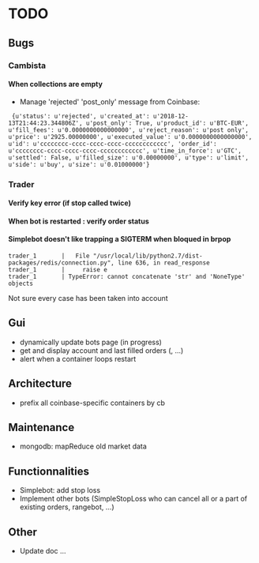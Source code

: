 # TODO

## Bugs
### Cambista
#### When collections are empty

* Manage 'rejected' 'post\_only' message from Coinbase:
```
 {u'status': u'rejected', u'created_at': u'2018-12-13T21:44:23.344806Z', u'post_only': True, u'product_id': u'BTC-EUR', u'fill_fees': u'0.0000000000000000', u'reject_reason': u'post only', u'price': u'2925.00000000', u'executed_value': u'0.0000000000000000', u'id': u'cccccccc-cccc-cccc-cccc-cccccccccccc', 'order_id': u'cccccccc-cccc-cccc-cccc-cccccccccccc', u'time_in_force': u'GTC', u'settled': False, u'filled_size': u'0.00000000', u'type': u'limit', u'side': u'buy', u'size': u'0.01000000'}
```

### Trader
#### Verify key error (if stop called twice)
#### When bot is restarted : verify order status
#### Simplebot doesn't like trapping a SIGTERM when bloqued in brpop 
```
trader_1       |   File "/usr/local/lib/python2.7/dist-packages/redis/connection.py", line 636, in read_response
trader_1       |     raise e
trader_1       | TypeError: cannot concatenate 'str' and 'NoneType' objects
```
Not sure every case has been taken into account

## Gui
* dynamically update bots page (in progress)
* get and display account and last filled orders (, ...)
* alert when a container loops restart

## Architecture
* prefix all coinbase-specific containers by cb<container>

## Maintenance
* mongodb: mapReduce old market data

## Functionnalities
* Simplebot: add stop loss
* Implement other bots (SimpleStopLoss who can cancel all or a part of existing orders, rangebot, ...)

## Other

* Update doc
...
